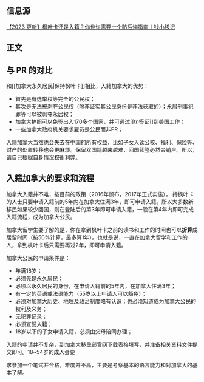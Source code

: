 
## 信息源

[【2023 更新】枫叶卡还是入籍？你也许需要一个防后悔指南丨钱小移记](https://qianxiaoyi.com/permanent-resident-card-vs-passport/)

## 正文

## 与 PR 的对比

和[[加拿大永久居民|保持枫叶卡]]相比，入籍加拿大的优势：

-   首先是有选举权等完全的公民权；
-   其次是无法被剥夺公民权（除非证实其公民身份是非法获取的）；永居刑事犯罪等可以被剥夺永居权；
-   加拿大护照可以免签出入170多个国家，并可通过[[tn签证]]到美国工作；
-   一些加拿大政府机关要求雇员是公民而非PR；

入籍加拿大当然也会失去在中国的所有权益，比如子女入读公校、福利、保险等、财产的处置转移也会更麻烦。保留双国籍越来越难，回国续签必然会销户。所以，请自己根据自身情况权衡利弊。

## 入籍加拿大的要求和流程

加拿大入籍并不难，按目前的政策（2016年颁布，2017年正式实施）， 持枫叶卡的人士只要申请入籍前的5年内在加拿大住满3年，即可申请入籍。所以大多数新移民如果较少回国，则在登陆后的第3年即可申请入籍，一般在第4年内即可完成入籍流程，成为加拿大公民。

加拿大留学生要了解的是，你在拿到枫叶卡之前的读书和工作的时间也可以**折算**成居留时间（按50%计算，最多算1年）。也就是说，一直在加拿大留学和工作的人，拿到枫叶卡后只需要再过2年，即可申请入籍。

加拿大公民的申请条件是：
-   年满18岁；
-   必须先是永久居民；
-   必须以永久居民的身份，在申请入籍前的5年内，在加拿大住满3年；
-   有一定的英语或法语能力（55岁以上申请人可以豁免）；
-   必须对加拿大历史、地理及政治制度略有认识；也必须知道成为加拿大公民的权利及义务；
-   无犯罪记录；
-   必须宣誓入籍；
-   18岁以下的子女申请入籍，必须由父母陪同办理；

入籍的申请并不复杂，到加拿大移民部官网下载表格填写，并准备相关资料文件提交即可。18~54岁的成人会要

求参加一个笔试并合格，难度并不高，主要是考察基本的语言能力和对加拿大的基本了解。